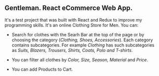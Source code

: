## Gentleman. React eCommerce Web App. 

It's a test project that was built with React and Redux to improve my programming skills. It's an online Clothing Store for Men. You can:

* Search for clothes with the Searh Bar at the top of the page or by choosing the category (<em>Clothing, Shoes, Accessories</em>). Each category contains subcategories. For example <em>Clothing</em> has such subcategories as <em>Suits, Blazers, Trousers, Shirts, Coats, Polo and T-shirts</em>.

* You can filter all clothes by <em>Color, Size, Season, Material</em> and <em>Price</em>.

* You can add Products to Cart.
